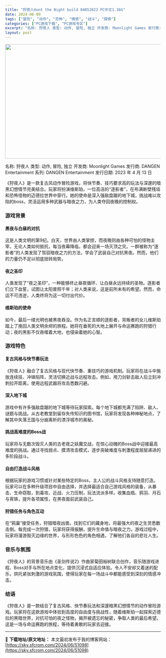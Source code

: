 ```yaml
---
title: "狩夜人Hunt the Night build 04052023 PC中文1.36G"
date: 2024-06-09
tags: ["冒险", "动作", "恐怖", "情感", "战斗", "探索"]
categories: ["PC游戏下载", "PC游戏专区"]
excerpt: "名称: 狩夜人 类型: 动作, 冒险, 独立 开发商: Moonlight Games 发行商: DANGEN Entertainment 系列: DANGEN Entertainment 发行日期: 2023 年 4 月 13 日 《狩夜人》是一款复古风动作冒险游戏，将快节奏、技巧要求高的玩法与深&hellip;"
layout: post
---
```


<img class="aligncenter size-full wp-image-51099" src="https://sky.sfcrom.com/wp-content/uploads/2024/06/2024060909175268.webp" alt="" width="660" height="370" />

名称: 狩夜人
类型: 动作, 冒险, 独立
开发商: Moonlight Games
发行商: DANGEN Entertainment
系列: DANGEN Entertainment
发行日期: 2023 年 4 月 13 日

《狩夜人》是一款复古风动作冒险游戏，将快节奏、技巧要求高的玩法与深邃的暗黑幻想情节完美结合。玩家将扮演维斯珀，一位高洁的“逐影者”，在布满断壁残垣和恐怖怪物的迈德拉世界中穿行。她的使命是深入强敌盘踞的地下城，挑战难以攻陷的boss，灵活运用多种武器与暗夜之力，为人类夺回夜晚的控制权。
<h3>游戏背景</h3>
<h4>黑夜与白昼的对抗</h4>
这是人类文明的第9纪。白天，世界由人类掌控，而夜晚则由各种可怕的怪物主宰。无论人类如何抵抗，每当夜幕降临，都会迎来一场灭顶之灾。一群被称为“逐影者”的人类发现了驾驭暗夜之力的方法，学会了武装自己对抗黑夜。然而，他们的力量仍不足以彻底扭转局势。
<h4>夜之圣印</h4>
人类发现了“夜之圣印”，一种能够终止昼夜循环、让白昼永远持续的圣物。逐影者们立下血誓，试图让太阳普照千年；对人类来说，这是前所未有的希望。然而，命运不可违逆，人类终将为这一切付出代价。
<h4>维斯珀的使命</h4>
如今，最后一缕光明也被黑夜吞没。作为名正言顺的逐影者，背叛者的女儿维斯珀踏上了挽回人类文明余烬的旅程。她将在垂死的大地上展开与命运赛跑的狩猎行动；夜的黑影不仅吞噬着大地，也侵染着她的心智。
<h3>游戏特色</h3>
<h4>复古风格与快节奏玩法</h4>
《狩夜人》融合了复古风格与现代快节奏、重技巧的游戏机制。玩家将在战斗中施放连续技、冲锋陷阵，灵活切换近战与远程攻击。例如，用刀剑斩击敌人后立刻冲刺拉开距离，使用远程武器将攻击悉数闪避。
<h4>深入地下城</h4>
游戏中有许多强敌盘踞的地下城等待玩家探索。每个地下城都充满了陷阱、敌人、谜题与挑战。从古老教堂到留存失传知识的图书馆，玩家将发现各种神秘地点，了解其中失落王国与分崩离析的漂浮城市的奥秘。
<h4>挑战高难度的Boss战</h4>
玩家将与无数次毁灭人类的古老夜之妖魔交战，在惊心动魄的Boss战中迎接最高难度的挑战。通过寻找弱点、摸清攻击模式，逐步突破难度与刺激程度层层递进的多阶段战斗。
<h4>自由打造战斗风格</h4>
根据玩家的游戏习惯或针对某些特定的Boss，主人公的战斗风格支持随意打造。玩家可以在多种升级项目中自由选择，并选择最适合自己游戏风格的装备，从暴击、生命窃取，到毒攻、近战、火力压制，玩法流派多样。收集血瓶、鸦羽、月石与宵铁，提升各项属性，在黑夜面前武装自己。
<h4>狩猎任务与角色互动</h4>
在“鸦巢”接受任务，狩猎暗夜凶兽。找到它们的藏身地，将最强大的夜之生灵悉数击倒。每完成一次狩猎，玩家将获得报酬，提升生命值与暗夜之力。游戏过程中，玩家将漫游毁灭边缘的世界，与形形色色的角色相遇，了解他们各自的悲壮人生。
<h3>音乐与氛围</h3>
《狩夜人》的背景音乐由《圣剑传说2》作曲家菊田裕树联合创作，音乐随游戏进程、Boss对手与所在地点变化，提供沉浸式自适应体验。令人不安却又着迷的配乐，烘托紧张刺激的游戏氛围，使得玩家在每一场战斗中都能感受到深刻的情感冲击。
<h3>结语</h3>
《狩夜人》是一款结合了复古风格、快节奏玩法和深邃暗黑幻想情节的动作冒险游戏。玩家将在这款游戏中体验到高度的自由度与挑战性，随着维斯珀一起探索迈德拉的黑暗世界，对抗可怕的夜之怪物，揭开被遗忘的秘密，争取人类的最后希望。这是一场与命运赛跑的旅程，等待着勇敢的玩家去迎接。

---
📖 **下载地址/原文地址：** 本文最初发布于我的博客网站：[https://sky.sfcrom.com/2024/06/51098](https://sky.sfcrom.com/2024/06/51098)

